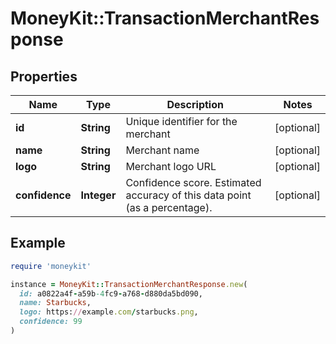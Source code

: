 # MoneyKit::TransactionMerchantResponse

## Properties

| Name | Type | Description | Notes |
| ---- | ---- | ----------- | ----- |
| **id** | **String** | Unique identifier for the merchant | [optional] |
| **name** | **String** | Merchant name | [optional] |
| **logo** | **String** | Merchant logo URL | [optional] |
| **confidence** | **Integer** | Confidence score. Estimated accuracy of this data point (as a percentage). | [optional] |

## Example

```ruby
require 'moneykit'

instance = MoneyKit::TransactionMerchantResponse.new(
  id: a0822a4f-a59b-4fc9-a768-d880da5bd090,
  name: Starbucks,
  logo: https://example.com/starbucks.png,
  confidence: 99
)
```

